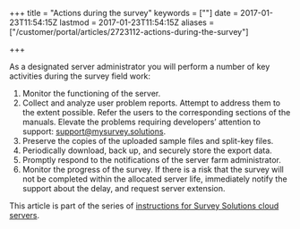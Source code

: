 +++
title = "Actions during the survey"
keywords = [""]
date = 2017-01-23T11:54:15Z
lastmod = 2017-01-23T11:54:15Z
aliases = ["/customer/portal/articles/2723112-actions-during-the-survey"]

+++

As a designated server administrator you will perform a number of key
activities during the survey field work:

1.  Monitor the functioning of the server.
2.  Collect and analyze user problem reports. Attempt to address them to
    the extent possible. Refer the users to the corresponding sections
    of the manuals. Elevate the problems requiring developers’ attention
    to support: <support@mysurvey.solutions>.
3.  Preserve the copies of the uploaded sample files and split-key
    files.
4.  Periodically download, back up, and securely store the export data.
5.  Promptly respond to the notifications of the server farm
    administrator.
6.  Monitor the progress of the survey. If there is a risk that the
    survey will not be completed within the allocated server life,
    immediately notify the support about the delay, and request server
    extension. 

  
This article is part of the series of [instructions for Survey Solutions
cloud servers](/faq/cloud-server-instructions).
